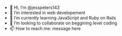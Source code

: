 - 👋 Hi, I’m @jesspeters143
- 👀 I’m interested in web developement 
- 🌱 I’m currently learning JavaScript and Ruby on Rails
- 💞️ I’m looking to collaborate on beggining level coding
- 📫 How to reach me: message here

<!---
jesspeters143/jesspeters143 is a ✨ special ✨ repository because its `README.md` (this file) appears on your GitHub profile.
You can click the Preview link to take a look at your changes.
--->
